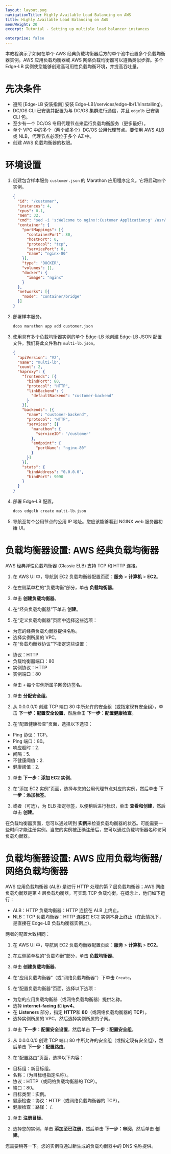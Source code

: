 ```yaml
---
layout: layout.pug
navigationTitle: Highly Available Load Balancing on AWS
title: Highly Available Load Balancing on AWS
menuWeight: 20
excerpt: Tutorial - Setting up multiple load balancer instances

enterprise: false
---
```


本教程演示了如何在单个 AWS 经典负载均衡器后方的单个池中设置多个负载均衡器实例。AWS 应用负载均衡器或 AWS 网络负载均衡器可以遵循类似步骤。多个 Edge-LB 实例使您能够创建高可用性负载均衡环境，并提高吞吐量。

# 先决条件

* 遵照 [Edge-LB 安装指南] 安装 Edge-LB(/services/edge-lb/1.1/installing)。
* DC/OS CLI 已安装并配置为与 DC/OS 集群进行通信，并且 `edgelb` 已安装 CLI 包。
* 至少有一个 DC/OS 专用代理节点来运行负载均衡服务（更多最好）。
* 单个 VPC 中的多个（两个或多个）DC/OS 公用代理节点。要使用 AWS ALB 或 NLB，代理节点必须位于多个 AZ 中。
* 创建 AWS 负载均衡器的权限。

# 环境设置

1. 创建包含样本服务 `customer.json` 的 Marathon 应用程序定义。它将启动四个实例。

   ```json
   {
     "id": "/customer",
     "instances": 4,
     "cpus": 0.1,
     "mem": 32,
     "cmd": "sed -i 's:Welcome to nginx!:Customer Application:g' /usr/share/nginx/html/index.html; nginx -g 'daemon off;'",
     "container": {
       "portMappings": [{
         "containerPort": 80,
         "hostPort": 0,
         "protocol": "tcp",
         "servicePort": 0,
         "name": "nginx-80"
       }],
       "type": "DOCKER",
       "volumes": [],
       "docker": {
         "image": "nginx"
       }
     },
     "networks": [{
       "mode": "container/bridge"
     }]
   }
   ```

1. 部署样本服务。

   ```bash
   dcos marathon app add customer.json
   ```

1. 使用具有多个负载均衡器实例的单个 Edge-LB 池创建 Edge-LB JSON 配置文件。我们将此文件称作 `multi-lb.json`。

   ```json
   {
     "apiVersion": "V2",
     "name": "multi-lb",
     "count": 2,
     "haproxy": {
       "frontends": [{
         "bindPort": 80,
         "protocol": "HTTP",
         "linkBackend": {
           "defaultBackend": "customer-backend"
         }
       }],
       "backends": [{
         "name": "customer-backend",
         "protocol": "HTTP",
         "services": [{
           "marathon": {
             "serviceID": "/customer"
           },
           "endpoint": {
             "portName": "nginx-80"
           }
         }]
       }],
       "stats": {
         "bindAddress": "0.0.0.0",
         "bindPort": 9090
       }
     }
   }
   ```

1. 部署 Edge-LB 配置。

   ```bash
   dcos edgelb create multi-lb.json
   ```

1. 导航至每个公用节点的公用 IP 地址。您应该能够看到 NGINX web 服务器初始 UI。

# 负载均衡器设置: AWS 经典负载均衡器

AWS 经典弹性负载均衡器 (Classic ELB) 支持 TCP 和 HTTP 连接。

1. 在 AWS UI 中，导航到 EC2 负载均衡器配置页面：**服务** > **计算机** > **EC2**。

1. 在左侧菜单栏的“负载均衡”部分，单击 **负载均衡器**。

1. 单击 **创建负载均衡器**。

1. 在“经典负载均衡器”下单击 **创建**。

1. 在“定义负载均衡器”页面中选择这些选项：
 * 为您的经典负载均衡器提供名称。
 * 选择实例所属的 VPC。
 * 在“负载均衡器协议”下指定这些设置：
 - 协议：HTTP
 - 负载均衡器端口：80
 - 实例协议：HTTP
 - 实例端口：80
 * 单击 `+` 每个实例所属子网旁边签名。

1. 单击 **分配安全组**。

1. 从 0.0.0.0/0 创建 TCP 端口 80 中所允许的安全组（或指定现有安全组），单击 **下一步：配置安全设置**，然后单击 **下一步：配置健康检查**。

1. 在“配置健康检查”页面，选择以下选项：
 * Ping 协议：TCP。
 * Ping 端口：80。
 * 响应超时：2. 
 * 间隔：5. 
 * 不健康阈值：2. 
 * 健康阈值：2. 

1. 单击 **下一步：添加 EC2 实例**。

1. 在“添加 EC2 实例”页面，选择与您的公用代理节点对应的实例，然后单击 **下一步：添加标签**。

1. 或者（可选），为 ELB 指定标签，以便稍后进行标识，单击 **查看和创建**，然后单击 **创建**。

在负载均衡器页面，您可以通过转到 **实例**来检查负载均衡器的状态。可能需要一些时间才能注册实例。当您的实例被正确注册后，您可以通过负载均衡器名称访问负载均衡器。

# 负载均衡器设置: AWS 应用负载均衡器/网络负载均衡器

AWS 应用负载均衡器 (ALB) 是进行 HTTP 处理的第 7 层负载均衡器；AWS 网络负载均衡器是第 4 层负载均衡器，可实现 TCP 负载均衡。在概念上，他们如下运行：

- ALB：HTTP 负载均衡器：HTTP 连接在 ALB 上终止。
- NLB：TCP 负载均衡器：HTTP 连接在 EC2 实例本身上终止（在此情况下，是直接在 Edge-LB 负载均衡器实例上）。

两者的配置大致相同：

1. 在 AWS UI 中，导航到 EC2 负载均衡器配置页面：**服务** > **计算机** > **EC2**。

1. 在左侧菜单栏的“负载均衡”部分，单击 **负载均衡器**。

1. 单击 **创建负载均衡器**。

1. 在“应用负载均衡器”（或“网络负载均衡器”）下单击 `Create`。

1. 在“配置负载均衡器”页面，选择以下选项：
 * 为您的应用负载均衡器（或网络负载均衡器）提供名称。
 * 选择 **internet-facing** 和 **ipv4**。
 * 在 **Listeners** 部分，指定 **HTTP**和 **80**（或网络负载均衡器的 **TCP**）。
 * 选择实例所属的 VPC，然后选择实例所属的子网。

1. 单击 **下一步：配置安全设置**，然后单击 **下一步：配置安全组**。

1. 从 0.0.0.0/0 创建 TCP 端口 80 中所允许的安全组（或指定现有安全组），然后单击 **下一步：配置路由**。

1. 在“配置路由”页面，选择以下内容：
 * 目标组：新目标组。
 * 名称：（为目标组指定名称）。
 * 协议：HTTP（或网络负载均衡器的 TCP）。
 * 端口：80。
 * 目标类型：实例。
 * 健康检查：协议：HTTP（或网络负载均衡器的 TCP）。
 * 健康检查：路径： /. 

1. 单击 **注册目标**。

1. 选择您的实例，单击 **添加至已注册**，然后单击 **下一步：审阅**，然后单击 **创建**。

您需要稍等一下。您的实例将通过新生成的负载均衡器中的 DNS 名称提供。
